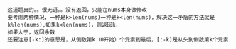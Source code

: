     这道题真的。。很无语。。没有返回，只能在nums本身做修改
    要考虑两种情况，一种是k>len(nums)一种是k<len(nums)，解决这一矛盾的方法就是k%len(nums),如果k<len(nums)，则返回k，
    如果大于，返回余数
    还要注意[-k:]的意思是，从倒数第k（0开始）个元素到最后，[:-k]是从头到倒数第k个元素
